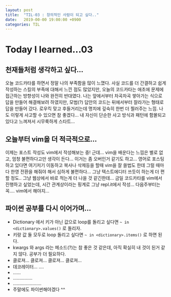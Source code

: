 ```yaml
---
layout: post
title:  "TIL-03 : 창의적인 사람이 되고 싶다.."
date:   2019-00-00 19:00:00 +0900
categories: TIL
---
```



# Today I learned...03 ##


## 천재들처럼 생각하고 싶다...

오늘 코드카타를 하면서 정말 나의 부족함을 많이 느꼈다.
사실 코드를 더 간결하고 쉽게 작성하는 스킬의 부족에 대해서 느낀 점도 많았지만,
오늘의 코드카타는 애초에 문제에 접근하는 방향성이 나와 완전히 반대였다.
나는 앞에서부터 차곡차곡 쌓아가는 식으로 답을 만들어 해결해보려 하였지만,
모범(?) 답안의 코드는 뒤에서부터 잘라가는 형태로 답을 만들어 갔다.
로우킥 맞고 후들거리는데 명치에 깊숙히 한번 더 찔러주는 느낌.
나도 이렇게 사고할 수 있으면 참 좋겠다...
내 자신이 단순한 사고 방식과 패턴에 함몰되고 있다고 느껴져서 시무룩하게 스타트...


## 오늘부터 vim을 더 적극적으로...

이제는 포스트 작성도 vim에서 작성해보는 중! 근데... vim을 배운다는 느낌은 별로 없고,
엄청 불편하다고만 생각이 든다... 이거는 좀 오버인거 같기도 하고...
영어로 포스팅하고 있다면 여기저기 이동하고 복사나 삭제등을 할때 vim을 잘 쓸법도 한데
그럴 때마다 한영 전환을 해줘야 해서 심하게 불편하다... 그냥 텍스트에디터 쓰듯이 하는게 더 편할 정도..
그냥 웹상에서 바로 적는게 더 나을 것 같긴한데...
금일 코드카타를 vim에서 진행하고 싶었는데, 시간 관계상이라는 핑계로 그냥 repl.it에서 작성...
다음주부터는 꼭.... vim에서 해야지...


## 파이썬 공부를 다시 이어가며...

- Dictionary 에서 키가 아닌 값으로 loop를 돌리고 싶다면 `~ in <dictionary>.values()` 로 돌리자.
- 키랑 값 둘 모두로 loop 돌리고 싶다면 `~ in <dictionary>.items()` 로 하면 된다.
- kwargs 와 args 라는 메소드(?)는 참 좋은 것 같은데, 아직 확실히 내 것이 된거 같지 않다. 공부가 더 필요하다.
- 클로져... 클로져... 클로져... 클로져...
- 데코레이터... ....
- ......
- ...............
- ......................
- 주말에도 파이썬해야겠다 ^^
  
